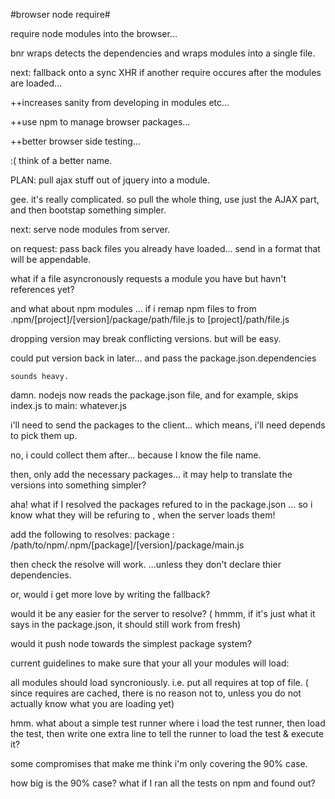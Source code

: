 
#browser node require#

require node modules into the browser... 

bnr wraps detects the dependencies and wraps modules into a single file.

next: fallback onto a sync XHR if another require occures after the modules are loaded...

++increases sanity from developing in modules etc...

++use npm to manage browser packages...

++better browser side testing...

:( think of a better name.

PLAN: pull ajax stuff out of jquery into a module.

gee. it's really complicated. 
so pull the whole thing,
use just the AJAX part, and then bootstap something simpler.

next: serve node modules from server.

on request: 
  pass back files you already have loaded...
  send in a format that will be appendable.

what if a file asyncronously requests a module you have but havn't 
references yet?

and what about npm modules
  ... if i remap npm files to 
  from 
    .npm/[project]/[version]/package/path/file.js
  to
    [project]/path/file.js
    
  dropping version may break conflicting versions.
    but will be easy.

  could put version back in later... 
    and pass the package.json.dependencies
    
    sounds heavy. 
    
damn. nodejs now reads the package.json file, and for example, skips
index.js to main: whatever.js 

i'll need to send the packages to the client... which means, i'll need depends to pick them up.

no, i could collect them after... because I know the file name.

then, only add the necessary packages...
it may help to translate the versions into something simpler?

aha! what if I resolved the packages refured to in the package.json
  ... so i know what they will be refuring to
  , when the server loads them!

add the following to resolves:
   package : /path/to/npm/.npm/[package]/[version]/package/main.js
   
then check the resolve will work.
  ...unless they don't declare thier dependencies.

or, would i get more love by writing the fallback?

would it be any easier for the server to resolve?
( hmmm, if it's just what it says in the package.json, 
  it should still work from fresh)

would it push node towards the simplest package system?

current guidelines to make sure that your all your modules will load:

all modules should load syncroniously.
  i.e. put all requires at top of file.
  ( since requires are cached, there is no reason not to,
    unless you do not actually know what you are loading yet)

hmm. what about a simple test runner where i load the test runner,
then load the test, then write one extra line to tell the runner to load the test & execute it?

some compromises that make me think i'm only covering the 90% case.

how big is the 90% case? what if I ran all the tests on npm and found out?
